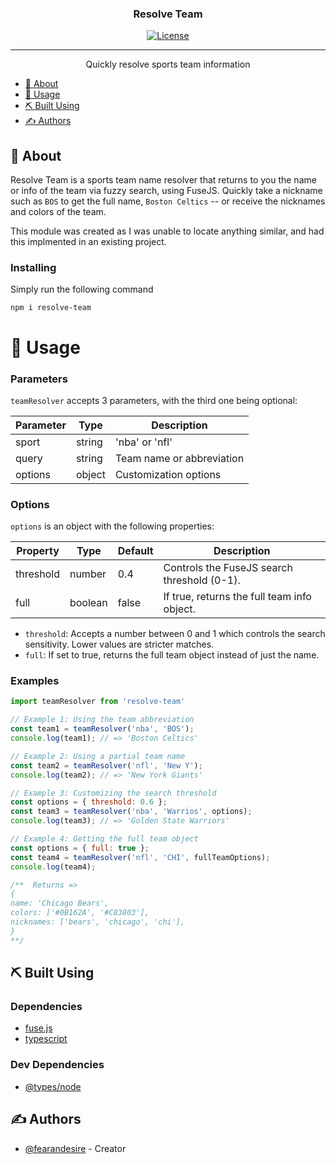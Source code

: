 <p align="center">

</p>

<h3 align="center">Resolve Team</h3>

<div align="center">

[![License](https://img.shields.io/badge/license-MIT-blue.svg)](/LICENSE)

</div>

---

<p align="center"> Quickly resolve sports team information
    <br> 
</p>

  - [🧐 About](#🧐-About)
  - [🎈 Usage](#🎈-Usage)
  - [⛏️ Built Using](#⛏️-Built-Using)
  - [✍️ Authors](#✍️-Authors)



## 🧐 About
Resolve Team is a sports team name resolver that returns to you the name or info of the team via fuzzy search, using FuseJS. Quickly take a nickname such as `BOS` to get the full name, `Boston Celtics` -- or receive the nicknames and colors of the team.

This module was created as I was unable to locate anything similar, and had this implmented in an existing project.

### Installing

Simply run the following command

```
npm i resolve-team
```

# 🎈 Usage

### Parameters

`teamResolver` accepts 3 parameters, with the third one being optional:

| Parameter  | Type   | Description               |
| ---------- | ------ | ------------------------- |
| sport      | string | 'nba' or 'nfl'            |
| query      | string | Team name or abbreviation |
| options    | object | Customization options     |

### Options

`options` is an object with the following properties:

| Property   | Type    | Default | Description                                   |
| ---------- | ------- | ------- | --------------------------------------------- |
| threshold  | number  | 0.4     | Controls the FuseJS search threshold (0-1).   |
| full       | boolean | false   | If true, returns the full team info object.        |

- `threshold`: Accepts a number between 0 and 1 which controls the search sensitivity. Lower values are stricter matches.
- `full`: If set to true, returns the full team object instead of just the name.

### Examples

```js
import teamResolver from 'resolve-team'

// Example 1: Using the team abbreviation
const team1 = teamResolver('nba', 'BOS');
console.log(team1); // => 'Boston Celtics'

// Example 2: Using a partial team name
const team2 = teamResolver('nfl', 'New Y');
console.log(team2); // => 'New York Giants'

// Example 3: Customizing the search threshold
const options = { threshold: 0.6 };
const team3 = teamResolver('nba', 'Warrios', options);
console.log(team3); // => 'Golden State Warriors'

// Example 4: Getting the full team object
const options = { full: true };
const team4 = teamResolver('nfl', 'CHI', fullTeamOptions);
console.log(team4); 

/**  Returns =>
{
name: 'Chicago Bears',
colors: ['#0B162A', '#C83803'],
nicknames: ['bears', 'chicago', 'chi'],
}
**/
```

## ⛏️ Built Using

### Dependencies

- [fuse.js](https://www.npmjs.com/package/fuse)
- [typescript](https://www.npmjs.com/package/typescript)

### Dev Dependencies
- [@types/node](https://www.npmjs.com/package/@types/node)

## ✍️ Authors

- [@fearandesire](https://github.com/fearandesire) - Creator
